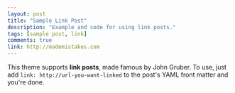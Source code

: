 ```yaml
---
layout: post
title: "Sample Link Post"
description: "Example and code for using link posts."
tags: [sample post, link]
comments: true
link: http://mademistakes.com  
---
```


This theme supports **link posts**, made famous by John Gruber. To use, just add `link: http://url-you-want-linked` to the post's YAML front matter and you're done.